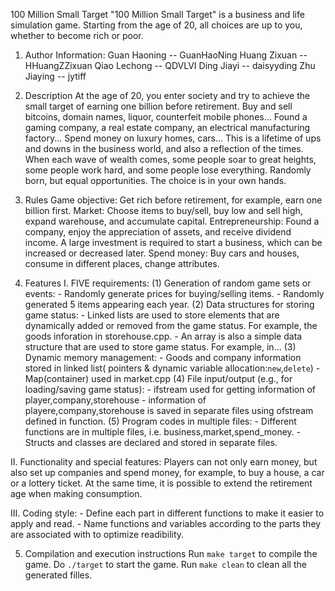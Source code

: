 100 Million Small Target
    "100 Million Small Target" is a business and life simulation game. Starting from the age of 20, all choices are up to you, whether to become rich or poor.
  
1. Author Information:
    Guan Haoning -- GuanHaoNing
    Huang Zixuan -- HHuangZZixuan
    Qiao Lechong -- QDVLVI
    Ding Jiayi   -- daisyyding
    Zhu Jiaying  -- jytiff

2. Description
    At the age of 20, you enter society and try to achieve the small target of earning one billion before retirement.
    Buy and sell bitcoins, domain names, liquor, counterfeit mobile phones...
    Found a gaming company, a real estate company, an electrical manufacturing factory...
    Spend money on luxury homes, cars...
    This is a lifetime of ups and downs in the business world, and also a reflection of the times.
    When each wave of wealth comes, some people soar to great heights, some people work hard, and some people lose everything.
    Randomly born, but equal opportunities. The choice is in your own hands.

3. Rules
    Game objective: Get rich before retirement, for example, earn one billion first.
    Market: Choose items to buy/sell, buy low and sell high, expand warehouse, and accumulate capital.
    Entrepreneurship: Found a company, enjoy the appreciation of assets, and receive dividend income. A large investment is required to start a business, which can be increased or decreased later.
    Spend money: Buy cars and houses, consume in different places, change attributes.

4. Features
   I. FIVE requirements:
    (1) Generation of random game sets or events:
        - Randomly generate prices for buying/selling items.
        - Randomly generated 5 items appearing each year.
    (2) Data structures for storing game status:
        - Linked lists are used to store elements that are dynamically added or removed from the game status. For example, the goods inforation in storehouse.cpp. 
        - An array is also a simple data structure that are used to store game status. For example, in...
    (3) Dynamic memory management:
        - Goods and company information stored in linked list( pointers & dynamic variable allocation:```new```,```delete```)
        - Map(container) used in market.cpp
    (4) File input/output (e.g., for loading/saving game status):
        - ifstream used for getting information of player,company,storehouse
        - information of playere,company,storehouse is saved in separate files using ofstream defined in function.
    (5) Program codes in multiple files:
        - Different functions are in multiple files, i.e. business,market,spend_money.
        - Structs and classes are declared and stored in separate files.

  II. Functionality and special features:
        Players can not only earn money, but also set up companies and spend money, for example, to buy a house, a car or a lottery ticket.
        At the same time, it is possible to extend the retirement age when making consumption.
  
  III. Coding style:
        - Define each part in different functions to make it easier to apply and read.
        - Name functions and variables according to the parts they are associated with to optimize readibility.
       
5. Compilation and execution instructions
   Run ```make target``` to compile the game.
   Do ```./target``` to start the game.
   Run ```make clean``` to clean all the generated filles.

